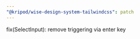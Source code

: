 ```yaml
---
"@kripod/wise-design-system-tailwindcss": patch
---
```


fix(SelectInput): remove triggering via enter key
